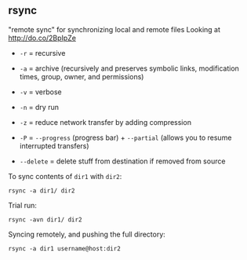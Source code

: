 ## rsync

"remote sync" for synchronizing local and remote files
Looking at <http://do.co/2BpIpZe>

- `-r` = recursive

- `-a` = archive (recursively and preserves symbolic links,
  modification times, group, owner, and permissions)

- `-v` = verbose

- `-n` = dry run

- `-z` = reduce network transfer by adding compression

- `-P` = `--progress` (progress bar) + `--partial` (allows you to
  resume interrupted transfers)

- `--delete` = delete stuff from destination if removed from source

To sync contents of `dir1` with `dir2`:

```
rsync -a dir1/ dir2
```

Trial run:

```
rsync -avn dir1/ dir2
```

Syncing remotely, and pushing the full directory:

```
rsync -a dir1 username@host:dir2
```
